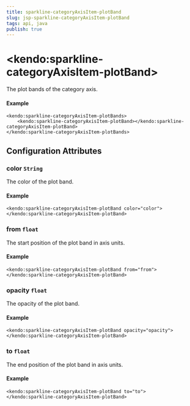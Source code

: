 ```yaml
---
title: sparkline-categoryAxisItem-plotBand
slug: jsp-sparkline-categoryAxisItem-plotBand
tags: api, java
publish: true
---
```


# \<kendo:sparkline-categoryAxisItem-plotBand\>

The plot bands of the category axis.

#### Example
    <kendo:sparkline-categoryAxisItem-plotBands>
        <kendo:sparkline-categoryAxisItem-plotBand></kendo:sparkline-categoryAxisItem-plotBand>
    </kendo:sparkline-categoryAxisItem-plotBands>

## Configuration Attributes

### color `String`

The color of the plot band.

#### Example
    <kendo:sparkline-categoryAxisItem-plotBand color="color">
    </kendo:sparkline-categoryAxisItem-plotBand>

### from `float`

The start position of the plot band in axis units.

#### Example
    <kendo:sparkline-categoryAxisItem-plotBand from="from">
    </kendo:sparkline-categoryAxisItem-plotBand>

### opacity `float`

The opacity of the plot band.

#### Example
    <kendo:sparkline-categoryAxisItem-plotBand opacity="opacity">
    </kendo:sparkline-categoryAxisItem-plotBand>

### to `float`

The end position of the plot band in axis units.

#### Example
    <kendo:sparkline-categoryAxisItem-plotBand to="to">
    </kendo:sparkline-categoryAxisItem-plotBand>

